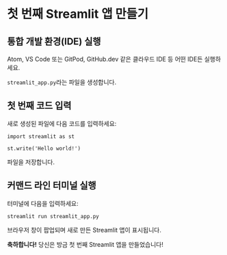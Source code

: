 # 첫 번째 Streamlit 앱 만들기

## 통합 개발 환경(IDE) 실행

Atom, VS Code 또는 GitPod, GitHub.dev 같은 클라우드 IDE 등 어떤 IDE든 실행하세요.

`streamlit_app.py`라는 파일을 생성합니다.

## 첫 번째 코드 입력

새로 생성된 파일에 다음 코드를 입력하세요:

```
import streamlit as st

st.write('Hello world!')
```

파일을 저장합니다.

## 커맨드 라인 터미널 실행

터미널에 다음을 입력하세요:

```
streamlit run streamlit_app.py
```

브라우저 창이 팝업되며 새로 만든 Streamlit 앱이 표시됩니다.

**축하합니다!** 당신은 방금 첫 번째 Streamlit 앱을 만들었습니다!
